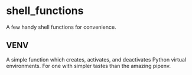 # shell_functions

A few handy shell functions for convenience.

## VENV

A simple function which creates, activates, and deactivates Python virtual environments. For one with simpler tastes than the amazing pipenv.
